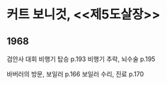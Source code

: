 # 커트 보니것, <<제5도살장>>

## 1968
검안사 대회 비행기 탑승 p.193
비행기 추락, 뇌수술 p.195

바버러의 방문, 보일러 p.166
보일러 수리, 진료 p.170